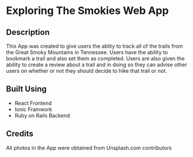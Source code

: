 # Exploring The Smokies Web App

## Description

This App was created to give users the ablity to track all of the trails from the Great Smoky Mountains in Tennessee. Users have the ability to bookmark a trail and also set them as completed. Users are also given the ability to create a review about a trail and in doing so they can advise other users on whether or not they should decide to hike that trail or not.

## Built Using

- React Frontend
- Ionic Framwork
- Ruby on Rails Backend


## Credits

All photos in the App were obtained from Unsplash.com contributors

